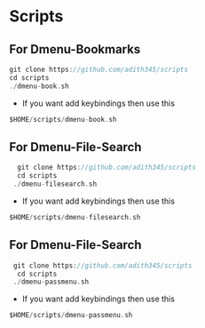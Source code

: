 # Scripts
## For Dmenu-Bookmarks
```c
git clone https://github.com/adith345/scripts
cd scripts
./dmenu-book.sh
```
+ If you want add keybindings then use this

```c
$HOME/scripts/dmenu-book.sh
```
## For Dmenu-File-Search
```c
  git clone https://github.com/adith345/scripts
  cd scripts
 ./dmenu-filesearch.sh
```
 + If you want add keybindings then use this

 ```c
 $HOME/scripts/dmenu-filesearch.sh
 ```
## For Dmenu-File-Search
  ```c
   git clone https://github.com/adith345/scripts
    cd scripts
   ./dmenu-passmenu.sh
  ```
   + If you want add keybindings then use this
  
   ```c
   $HOME/scripts/dmenu-passmenu.sh
   ```


